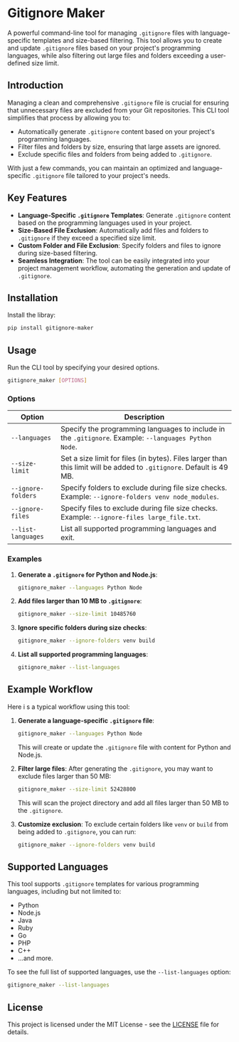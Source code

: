 
# Gitignore Maker

A powerful command-line tool for managing `.gitignore` files with language-specific templates and size-based filtering. This tool allows you to create and update `.gitignore` files based on your project's programming languages, while also filtering out large files and folders exceeding a user-defined size limit.

## Introduction

Managing a clean and comprehensive `.gitignore` file is crucial for ensuring that unnecessary files are excluded from your Git repositories. This CLI tool simplifies that process by allowing you to:
- Automatically generate `.gitignore` content based on your project's programming languages.
- Filter files and folders by size, ensuring that large assets are ignored.
- Exclude specific files and folders from being added to `.gitignore`.

With just a few commands, you can maintain an optimized and language-specific `.gitignore` file tailored to your project's needs.

## Key Features

- **Language-Specific `.gitignore` Templates**: Generate `.gitignore` content based on the programming languages used in your project.
- **Size-Based File Exclusion**: Automatically add files and folders to `.gitignore` if they exceed a specified size limit.
- **Custom Folder and File Exclusion**: Specify folders and files to ignore during size-based filtering.
- **Seamless Integration**: The tool can be easily integrated into your project management workflow, automating the generation and update of `.gitignore`.

## Installation

Install the libray:

```bash
pip install gitignore-maker
```

## Usage

Run the CLI tool by specifying your desired options. 

```bash
gitignore_maker [OPTIONS]
```

### Options

| Option              | Description                                                                                   |
|---------------------|-----------------------------------------------------------------------------------------------|
| `--languages`       | Specify the programming languages to include in the `.gitignore`. Example: `--languages Python Node`. |
| `--size-limit`      | Set a size limit for files (in bytes). Files larger than this limit will be added to `.gitignore`. Default is 49 MB. |
| `--ignore-folders`  | Specify folders to exclude during file size checks. Example: `--ignore-folders venv node_modules`. |
| `--ignore-files`    | Specify files to exclude during file size checks. Example: `--ignore-files large_file.txt`.     |
| `--list-languages`  | List all supported programming languages and exit.                                             |

### Examples

1. **Generate a `.gitignore` for Python and Node.js**:
   ```bash
   gitignore_maker --languages Python Node
   ```

2. **Add files larger than 10 MB to `.gitignore`**:
   ```bash
   gitignore_maker --size-limit 10485760
   ```

3. **Ignore specific folders during size checks**:
   ```bash
   gitignore_maker --ignore-folders venv build
   ```

4. **List all supported programming languages**:
   ```bash
   gitignore_maker --list-languages
   ```

## Example Workflow

Here i    s a typical workflow using this tool:

1. **Generate a language-specific `.gitignore` file**:
    ```bash
    gitignore_maker --languages Python Node
    ```
    This will create or update the `.gitignore` file with content for Python and Node.js.

2. **Filter large files**:
    After generating the `.gitignore`, you may want to exclude files larger than 50 MB:
    ```bash
    gitignore_maker --size-limit 52428800
    ```
    This will scan the project directory and add all files larger than 50 MB to the `.gitignore`.

3. **Customize exclusion**:
    To exclude certain folders like `venv` or `build` from being added to `.gitignore`, you can run:
    ```bash
    gitignore_maker --ignore-folders venv build
    ```

## Supported Languages

This tool supports `.gitignore` templates for various programming languages, including but not limited to:
- Python
- Node.js
- Java
- Ruby
- Go
- PHP
- C++
- ...and more.

To see the full list of supported languages, use the `--list-languages` option:
```bash
gitignore_maker --list-languages
```

## License

This project is licensed under the MIT License - see the [LICENSE](LICENSE) file for details.
